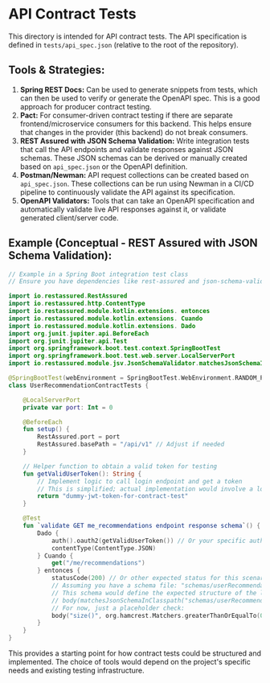 # API Contract Tests

This directory is intended for API contract tests.
The API specification is defined in `tests/api_spec.json` (relative to the root of the repository).

## Tools & Strategies:
1.  **Spring REST Docs:** Can be used to generate snippets from tests, which can then be used to verify or generate the OpenAPI spec. This is a good approach for producer contract testing.
2.  **Pact:** For consumer-driven contract testing if there are separate frontend/microservice consumers for this backend. This helps ensure that changes in the provider (this backend) do not break consumers.
3.  **REST Assured with JSON Schema Validation:** Write integration tests that call the API endpoints and validate responses against JSON schemas. These JSON schemas can be derived or manually created based on `api_spec.json` or the OpenAPI definition.
4.  **Postman/Newman:** API request collections can be created based on `api_spec.json`. These collections can be run using Newman in a CI/CD pipeline to continuously validate the API against its specification.
5.  **OpenAPI Validators:** Tools that can take an OpenAPI specification and automatically validate live API responses against it, or validate generated client/server code.

## Example (Conceptual - REST Assured with JSON Schema Validation):

```kotlin
// Example in a Spring Boot integration test class
// Ensure you have dependencies like rest-assured and json-schema-validator

import io.restassured.RestAssured
import io.restassured.http.ContentType
import io.restassured.module.kotlin.extensions. entonces
import io.restassured.module.kotlin.extensions. Cuando
import io.restassured.module.kotlin.extensions. Dado
import org.junit.jupiter.api.BeforeEach
import org.junit.jupiter.api.Test
import org.springframework.boot.test.context.SpringBootTest
import org.springframework.boot.test.web.server.LocalServerPort
import io.restassured.module.jsv.JsonSchemaValidator.matchesJsonSchemaInClasspath

@SpringBootTest(webEnvironment = SpringBootTest.WebEnvironment.RANDOM_PORT)
class UserRecommendationContractTests {

    @LocalServerPort
    private var port: Int = 0

    @BeforeEach
    fun setup() {
        RestAssured.port = port
        RestAssured.basePath = "/api/v1" // Adjust if needed
    }

    // Helper function to obtain a valid token for testing
    fun getValidUserToken(): String {
        // Implement logic to call login endpoint and get a token
        // This is simplified; actual implementation would involve a login call
        return "dummy-jwt-token-for-contract-test"
    }

    @Test
    fun `validate GET me_recommendations endpoint response schema`() {
        Dado {
            auth().oauth2(getValidUserToken()) // Or your specific auth mechanism
            contentType(ContentType.JSON)
        } Cuando {
            get("/me/recommendations")
        } entonces {
            statusCode(200) // Or other expected status for this scenario
            // Assuming you have a schema file: "schemas/userRecommendationListSchema.json"
            // This schema would define the expected structure of the list of RecommendationResponse DTOs.
            // body(matchesJsonSchemaInClasspath("schemas/userRecommendationListSchema.json"))
            // For now, just a placeholder check:
            body("size()", org.hamcrest.Matchers.greaterThanOrEqualTo(0))
        }
    }
}
```

This provides a starting point for how contract tests could be structured and implemented. The choice of tools would depend on the project's specific needs and existing testing infrastructure.
